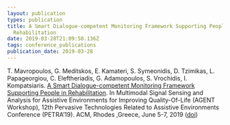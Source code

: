 ```yaml
---
layout: publication
types: publication
title: A Smart Dialogue-competent Monitoring Framework Supporting People in
  Rehabilitation
date: 2019-03-28T21:09:58.136Z
tags: conference_publications
publication_date: 2019-03-28
---
```

T. Mavropoulos, G. Meditskos, E. Kamateri, S. Symeonidis, D. Tzimikas, L. Papageorgiou, C. Eleftheriadis, G. Adamopoulos, S. Vrochidis, I. Kompatsiaris. [A Smart Dialogue-competent Monitoring Framework Supporting People in Rehabilitation](https://zenodo.org/record/4271551#.YCODq-gzaUk). In Multimodal Signal Sensing and Analysis for Assistive Environments for Improving Quality-Of-Life (AGENT Workshop), 12th Pervasive Technologies Related to Assistive Environments Conference (PETRA’19). ACM, Rhodes ,Greece, June 5-7, 2019 ([doi](https://doi.org/10.1145/3316782.3322755))
